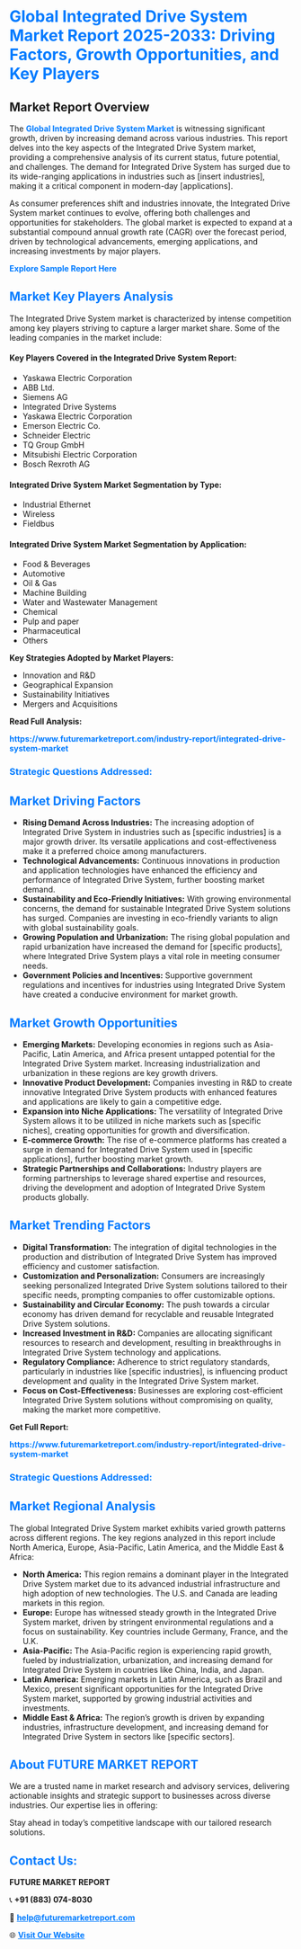 <h1 style="color: #007BFF;">Global Integrated Drive System Market Report 2025-2033: Driving Factors, Growth Opportunities, and Key Players</h1>

<section id="overview">
<h2>Market Report Overview</h2>
<p>The <a href="https://www.futuremarketreport.com/industry-report/integrated-drive-system-market" style="color: #007BFF; text-decoration: none;"><strong>Global Integrated Drive System Market</strong></a> is witnessing significant growth, driven by increasing demand across various industries. This report delves into the key aspects of the Integrated Drive System market, providing a comprehensive analysis of its current status, future potential, and challenges. The demand for Integrated Drive System has surged due to its wide-ranging applications in industries such as [insert industries], making it a critical component in modern-day [applications].</p>
<p>As consumer preferences shift and industries innovate, the Integrated Drive System market continues to evolve, offering both challenges and opportunities for stakeholders. The global market is expected to expand at a substantial compound annual growth rate (CAGR) over the forecast period, driven by technological advancements, emerging applications, and increasing investments by major players.</p>
</section>

<section id="overview">
<p><a href="https://www.futuremarketreport.com/request-sample/reportId=46596" style="color: #007BFF; text-decoration: none;"><strong>Explore Sample Report Here</strong></a></p>
</section>

<section id="key-players">
<h2 style="color: #007BFF;">Market Key Players Analysis</h2>
<p>The Integrated Drive System market is characterized by intense competition among key players striving to capture a larger market share. Some of the leading companies in the market include:</p>
<h4>Key Players Covered in the Integrated Drive System Report:</h4>
<ul><li>Yaskawa Electric Corporation</li><li>ABB Ltd.</li><li>Siemens AG</li><li>Integrated Drive Systems</li><li>Yaskawa Electric Corporation</li><li>Emerson Electric Co.</li><li>Schneider Electric</li><li>TQ Group GmbH</li><li>Mitsubishi Electric Corporation</li><li>Bosch Rexroth AG</li></ul>
<h4>Integrated Drive System Market Segmentation by Type:</h4>
<ul><li>Industrial Ethernet</li><li>Wireless</li><li>Fieldbus</li></ul>

<h4>Integrated Drive System Market Segmentation by Application:</h4>
<ul><li>Food &amp; Beverages</li><li>Automotive</li><li>Oil &amp; Gas</li><li>Machine Building</li><li>Water and Wastewater Management</li><li>Chemical</li><li>Pulp and paper</li><li>Pharmaceutical</li><li>Others</li></ul>
<p><strong>Key Strategies Adopted by Market Players:</strong></p>
<ul>
<li>Innovation and R&D</li>
<li>Geographical Expansion</li>
<li>Sustainability Initiatives</li>
<li>Mergers and Acquisitions</li>
</ul>
</section>

<section>
<p><strong>Read Full Analysis: </strong></p><a href="https://www.futuremarketreport.com/industry-report/integrated-drive-system-market" style="color: #007BFF; text-decoration: none;"><strong>https://www.futuremarketreport.com/industry-report/integrated-drive-system-market</strong></a>
<h3 style="color: #007BFF;">Strategic Questions Addressed:</h3>
</section>

<section id="driving-factors">
<h2 style="color: #007BFF;">Market Driving Factors</h2>
<ul>
<li><strong>Rising Demand Across Industries:</strong> The increasing adoption of Integrated Drive System in industries such as [specific industries] is a major growth driver. Its versatile applications and cost-effectiveness make it a preferred choice among manufacturers.</li>
<li><strong>Technological Advancements:</strong> Continuous innovations in production and application technologies have enhanced the efficiency and performance of Integrated Drive System, further boosting market demand.</li>
<li><strong>Sustainability and Eco-Friendly Initiatives:</strong> With growing environmental concerns, the demand for sustainable Integrated Drive System solutions has surged. Companies are investing in eco-friendly variants to align with global sustainability goals.</li>
<li><strong>Growing Population and Urbanization:</strong> The rising global population and rapid urbanization have increased the demand for [specific products], where Integrated Drive System plays a vital role in meeting consumer needs.</li>
<li><strong>Government Policies and Incentives:</strong> Supportive government regulations and incentives for industries using Integrated Drive System have created a conducive environment for market growth.</li>
</ul>
</section>

<section id="growth-opportunities">
<h2 style="color: #007BFF;">Market Growth Opportunities</h2>
<ul>
<li><strong>Emerging Markets:</strong> Developing economies in regions such as Asia-Pacific, Latin America, and Africa present untapped potential for the Integrated Drive System market. Increasing industrialization and urbanization in these regions are key growth drivers.</li>
<li><strong>Innovative Product Development:</strong> Companies investing in R&D to create innovative Integrated Drive System products with enhanced features and applications are likely to gain a competitive edge.</li>
<li><strong>Expansion into Niche Applications:</strong> The versatility of Integrated Drive System allows it to be utilized in niche markets such as [specific niches], creating opportunities for growth and diversification.</li>
<li><strong>E-commerce Growth:</strong> The rise of e-commerce platforms has created a surge in demand for Integrated Drive System used in [specific applications], further boosting market growth.</li>
<li><strong>Strategic Partnerships and Collaborations:</strong> Industry players are forming partnerships to leverage shared expertise and resources, driving the development and adoption of Integrated Drive System products globally.</li>
</ul>
</section>

<section id="trending-factors">
<h2 style="color: #007BFF;">Market Trending Factors</h2>
<ul>
<li><strong>Digital Transformation:</strong> The integration of digital technologies in the production and distribution of Integrated Drive System has improved efficiency and customer satisfaction.</li>
<li><strong>Customization and Personalization:</strong> Consumers are increasingly seeking personalized Integrated Drive System solutions tailored to their specific needs, prompting companies to offer customizable options.</li>
<li><strong>Sustainability and Circular Economy:</strong> The push towards a circular economy has driven demand for recyclable and reusable Integrated Drive System solutions.</li>
<li><strong>Increased Investment in R&D:</strong> Companies are allocating significant resources to research and development, resulting in breakthroughs in Integrated Drive System technology and applications.</li>
<li><strong>Regulatory Compliance:</strong> Adherence to strict regulatory standards, particularly in industries like [specific industries], is influencing product development and quality in the Integrated Drive System market.</li>
<li><strong>Focus on Cost-Effectiveness:</strong> Businesses are exploring cost-efficient Integrated Drive System solutions without compromising on quality, making the market more competitive.</li>
</ul>
</section>

<section>
<p><strong>Get Full Report: </strong></p><a href="https://www.futuremarketreport.com/industry-report/integrated-drive-system-market" style="color: #007BFF; text-decoration: none;"><strong>https://www.futuremarketreport.com/industry-report/integrated-drive-system-market</strong></a>
<h3 style="color: #007BFF;">Strategic Questions Addressed:</h3>
</section>


<section id="regional-analysis">
<h2 style="color: #007BFF;">Market Regional Analysis</h2>
<p>The global Integrated Drive System market exhibits varied growth patterns across different regions. The key regions analyzed in this report include North America, Europe, Asia-Pacific, Latin America, and the Middle East & Africa:</p>
<ul>
<li><strong>North America:</strong> This region remains a dominant player in the Integrated Drive System market due to its advanced industrial infrastructure and high adoption of new technologies. The U.S. and Canada are leading markets in this region.</li>
<li><strong>Europe:</strong> Europe has witnessed steady growth in the Integrated Drive System market, driven by stringent environmental regulations and a focus on sustainability. Key countries include Germany, France, and the U.K.</li>
<li><strong>Asia-Pacific:</strong> The Asia-Pacific region is experiencing rapid growth, fueled by industrialization, urbanization, and increasing demand for Integrated Drive System in countries like China, India, and Japan.</li>
<li><strong>Latin America:</strong> Emerging markets in Latin America, such as Brazil and Mexico, present significant opportunities for the Integrated Drive System market, supported by growing industrial activities and investments.</li>
<li><strong>Middle East & Africa:</strong> The region’s growth is driven by expanding industries, infrastructure development, and increasing demand for Integrated Drive System in sectors like [specific sectors].</li>
</ul>
</section>

<footer>
<h2 style="color: #007BFF;">About FUTURE MARKET REPORT</h2>
<p>We are a trusted name in market research and advisory services, delivering actionable insights and strategic support to businesses across diverse industries. Our expertise lies in offering:</p>

<p>Stay ahead in today’s competitive landscape with our tailored research solutions.</p>

<h2 style="color: #007BFF;">Contact Us:</h2>
<p><strong>FUTURE MARKET REPORT</strong></p>
<p>📞 <strong>+91 (883) 074-8030</strong></p>
<p>📧 <strong><a href="mailto:help@futuremarketreport.com" style="color: #007BFF;">help@futuremarketreport.com</a></strong></p>
<p>🌐 <strong><a href="https://www.futuremarketreport.com/" style="color: #007BFF;">Visit Our Website</a></strong></p>
</footer>
